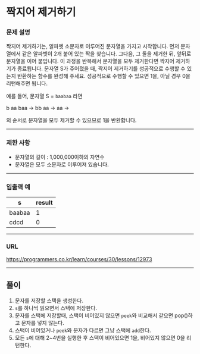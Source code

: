 # 짝지어 제거하기

### 문제 설명

짝지어 제거하기는, 알파벳 소문자로 이루어진 문자열을 가지고 시작합니다. 먼저 문자열에서 같은 알파벳이 2개 붙어 있는 짝을 찾습니다. 그다음, 그 둘을 제거한 뒤, 앞뒤로 문자열을 이어 붙입니다. 이 과정을 반복해서 문자열을 모두 제거한다면 짝지어 제거하기가 종료됩니다. 문자열 S가 주어졌을 때, 짝지어 제거하기를 성공적으로 수행할 수 있는지 반환하는 함수를 완성해 주세요. 성공적으로 수행할 수 있으면 1을, 아닐 경우 0을 리턴해주면 됩니다.

예를 들어, 문자열 S = `baabaa` 라면

b aa baa → bb aa → aa →

의 순서로 문자열을 모두 제거할 수 있으므로 1을 반환합니다.

-----------
### 제한 사항

- 문자열의 길이 : 1,000,000이하의 자연수
- 문자열은 모두 소문자로 이루어져 있습니다.

-----------
### 입출력 예

| s      | result |
|--------|--------|
| baabaa | 1      |
| cdcd   | 0      |

-----------
### URL

https://programmers.co.kr/learn/courses/30/lessons/12973

-----------
## 풀이
1. 문자를 저장할 스택을 생성한다.
2. `s`를 하나씩 읽으면서 스택에 저장한다.
3. 문자를 스택에 저장할때, 스택이 비어있지 않으면 `peek`와 비교해서 같으면 pop()하고 문자를 넣지 않는다.
4. 스택이 비어있거나 `peek`와 문자가 다르면 그냥 스택에 `add`한다.
5. 모든 `s`에 대해 2~4번을 실행한 후 스택이 비어있으면 1을, 비어있지 않으면 0을 리턴한다.